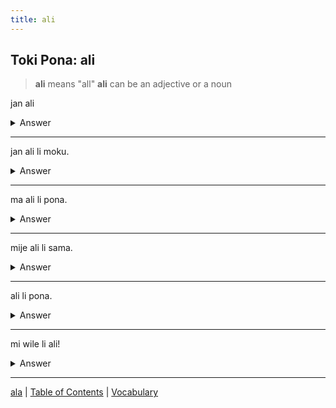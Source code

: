 ```yaml
---
title: ali
---
```


## Toki Pona: ali

> **ali** means "all"
> **ali** can be an adjective or a noun

jan ali
<details>
<summary>Answer</summary>
Everyone, all people
</details>

---

jan ali li moku.
<details>
<summary>Answer</summary>
Everyone is eating
</details>

---

ma ali li pona.
<details>
<summary>Answer</summary>
All countries are good.
</details>

---

mije ali li sama.
<details>
<summary>Answer</summary>
All men are the same.
</details>

---

ali li pona.
<details>
<summary>Answer</summary>
Everything is fine.
</details>

---

mi wile li ali!
<details>
<summary>Answer</summary>
I want everything!
</details>

---

[ala](23ala.md) | [Table of Contents](toc.md) | [Vocabulary](25Vocabulary.md)

